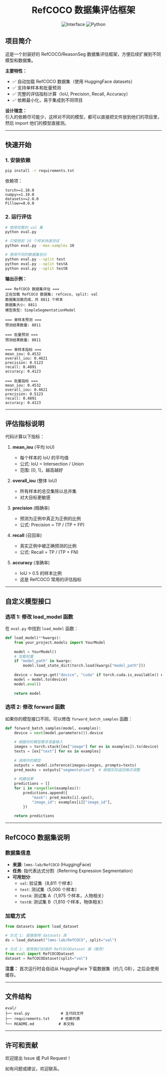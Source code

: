 [//]: # (<br />)
<p align="center">
  <h1 align="center">RefCOCO 数据集评估框架</h1>
  <p align="center">
    <img src="https://img.shields.io/badge/Interface-blue?style=flat&logo=github" alt="Interface">
    <img src="https://img.shields.io/badge/Python%20%7C%20Interface-green" alt="Python">
  </p>
</p>

## 项目简介

这是一个封装好的 RefCOCO/ReasonSeg 数据集评估框架，方便后续扩展到不同模型和数据集。

**主要特性：**
- ✅ 自动加载 RefCOCO 数据集（使用 HuggingFace datasets）
- ✅ 支持单样本和批量预测
- ✅ 完整的评估指标计算（IoU, Precision, Recall, Accuracy）
- ✅ 依赖最小化，易于集成到不同项目

**设计理念：**  
引入的依赖尽可能少，这样对不同的模型，都可以直接把文件放到他们的项目里，然后 import 他们的模型直接测。

---

## 快速开始

### 1. 安装依赖

```bash
pip install -r requirements.txt
```

依赖项：
```
torch>=1.10.0
numpy>=1.19.0
datasets>=2.0.0
Pillow>=8.0.0
```

### 2. 运行评估

```bash
# 使用完整的 val 集
python eval.py

# 只使用前 10 个样本快速测试
python eval.py --max-samples 10

# 使用不同的数据集划分
python eval.py --split test
python eval.py --split testA
python eval.py --split testB
```

**输出示例：**
```
=== RefCOCO 数据集评估 ===
正在加载 RefCOCO 数据集: refcoco, split: val
数据集加载完成，共 8811 个样本
数据集大小: 8811
模型类型: SimpleSegmentationModel

=== 单样本预测 ===
预测结果数量: 8811

=== 批量预测 ===
预测结果数量: 8811

=== 单样本指标 ===
mean_iou: 0.4532
overall_iou: 0.4621
precision: 0.5123
recall: 0.4891
accuracy: 0.4123

=== 批量指标 ===
mean_iou: 0.4532
overall_iou: 0.4621
precision: 0.5123
recall: 0.4891
accuracy: 0.4123
```

---
<!-- 
## 使用指南

### 方式 1: 直接使用 HuggingFace datasets

```python
from datasets import load_dataset

# 加载 RefCOCO 数据集
ds = load_dataset("lmms-lab/RefCOCO", split="val")

print(f"数据集大小: {len(ds)}")
print(f"第一个样本: {ds[0].keys()}")
```

### 方式 2: 使用封装的 RefCOCODataset 类（推荐）

```python
from eval import RefCOCODataset

# 创建数据集
dataset = RefCOCODataset(
    split="val",         # 或 'test', 'testA', 'testB'
    image_size=224       # 图像调整大小
)

# 获取样本
sample = dataset[0]
print(f"Image shape: {sample['image'].shape}")  # [C, H, W]
print(f"Text: {sample['text']}")
print(f"Mask shape: {sample['mask'].shape}")    # [H, W]
print(f"Image ID: {sample['image_id']}")
```

### 方式 3: 集成到你的模型评估中

```python
from eval import (
    RefCOCODataset,
    load_model,
    predict_model_by_batch_samples,
    compute_metrics
)

# 1. 加载数据集
dataset = RefCOCODataset(split="val")

# 2. 加载你的模型（替换为实际模型）
def load_model(**kwargs):
    from your_project.models import YourSegmentationModel
    
    model = YourSegmentationModel()
    model.load_state_dict(torch.load("path/to/checkpoint.pth"))
    model.eval()
    return model

model = load_model()

# 3. 进行预测
results = predict_model_by_batch_samples(model, dataset, batch_size=16)

# 4. 计算评估指标
metrics = compute_metrics(dataset, results)

print("评估结果:")
for key, value in metrics.items():
    print(f"  {key}: {value:.4f}")
``` 

---


## 数据格式说明

### 输入数据格式（从数据集获取）

每个样本是一个字典，包含以下键：

```python
{
    "image": torch.Tensor,  # 形状 [C, H, W]，值范围 [0, 1]
    "text": str,            # 文本描述，例如 "the red car on the left"
    "mask": torch.Tensor,   # 形状 [H, W]，二值掩码（0 或 1）
    "image_id": str,        # 图像唯一标识符
    "bbox": list,           # 可选，边界框 [x, y, w, h]
}
```

### 模型输出格式

模型应该输出分割掩码：

```python
def your_model_forward(model, images, texts):
    """
    Args:
        images: torch.Tensor, shape [B, C, H, W]
        texts: List[str], 长度为 B
    
    Returns:
        masks: torch.Tensor, shape [B, H, W]
        值范围 [0, 1]，可以是 logits 或概率
    """
    masks = model(images, texts)
    return masks
```

---
-->


## 评估指标说明

代码计算以下指标：

1. **mean_iou** (平均 IoU)
   - 每个样本的 IoU 的平均值
   - 公式: IoU = Intersection / Union
   - 范围: [0, 1]，越高越好

2. **overall_iou** (整体 IoU)
   - 所有样本的总交集除以总并集
   - 对大目标更敏感

3. **precision** (精确率)
   - 预测为正例中真正为正例的比例
   - 公式: Precision = TP / (TP + FP)

4. **recall** (召回率)
   - 真实正例中被正确预测的比例
   - 公式: Recall = TP / (TP + FN)

5. **accuracy** (准确率)
   - IoU > 0.5 的样本比例
   - 这是 RefCOCO 常用的评估指标

---

## 自定义模型接口

### 选项 1: 修改 load_model 函数

在 `eval.py` 中找到 `load_model` 函数：

```python
def load_model(**kwargs):
    from your_project.models import YourModel
    
    model = YourModel()
    # 加载权重
    if "model_path" in kwargs:
        model.load_state_dict(torch.load(kwargs["model_path"]))
    
    device = kwargs.get("device", "cuda" if torch.cuda.is_available() else "cpu")
    model = model.to(device)
    model.eval()
    
    return model
```

### 选项 2: 修改 forward 函数

如果你的模型接口不同，可以修改 `forward_batch_samples` 函数：

```python
def forward_batch_samples(model, examples):
    device = next(model.parameters()).device
    
    # 根据你的模型需求准备输入
    images = torch.stack([ex["image"] for ex in examples]).to(device)
    texts = [ex["text"] for ex in examples]
    
    # 调用你的模型
    outputs = model.inference(images=images, prompts=texts)
    pred_masks = outputs["segmentation"]  # 根据实际返回格式调整
    
    # 构建结果
    predictions = []
    for i in range(len(examples)):
        predictions.append({
            "mask": pred_masks[i].cpu(),
            "image_id": examples[i]["image_id"],
        })
    
    return predictions
```

---

## RefCOCO 数据集说明

### 数据集信息

- **来源**: `lmms-lab/RefCOCO` (HuggingFace)
- **任务**: 指代表达式分割（Referring Expression Segmentation）
- **可用划分**:
  - `val`: 验证集（8,811 个样本）
  - `test`: 测试集（5,000 个样本）
  - `testA`: 测试集 A（1,975 个样本，人物相关）
  - `testB`: 测试集 B（1,810 个样本，物体相关）

### 加载方式

```python
from datasets import load_dataset

# 方式 1: 直接使用 datasets 库
ds = load_dataset("lmms-lab/RefCOCO", split="val")

# 方式 2: 使用我们封装的 RefCOCODataset 类（推荐）
from eval import RefCOCODataset
dataset = RefCOCODataset(split="val")
```

**注意：** 首次运行时会自动从 HuggingFace 下载数据集（约几 GB），之后会使用缓存。

---

<!-- ## 完整示例

```python
import torch
from eval import RefCOCODataset, compute_metrics

# 1. 准备数据集
dataset = RefCOCODataset(split="val")

# 2. 加载你的模型
from your_project import YourModel
model = YourModel()
model.load_state_dict(torch.load("checkpoint.pth"))
model.eval()
model = model.cuda()

# 3. 进行推理
predictions = {"predictions": []}

for i, sample in enumerate(dataset):
    image = sample["image"].unsqueeze(0).cuda()
    text = sample["text"]
    
    with torch.no_grad():
        pred_mask = model(image, [text])  # [1, H, W]
    
    predictions["predictions"].append({
        "mask": pred_mask.squeeze(0).cpu(),
        "image_id": sample["image_id"],
    })
    
    if (i + 1) % 100 == 0:
        print(f"已处理 {i + 1}/{len(dataset)} 个样本")

# 4. 计算指标
metrics = compute_metrics(dataset, predictions)

print("\n最终评估结果:")
for key, value in metrics.items():
    print(f"{key}: {value:.4f}")
```

--- -->

<!-- ## 常见问题

### Q1: 首次运行很慢？

**A:** 首次运行时会从 HuggingFace 下载 RefCOCO 数据集，可能需要几分钟。之后会使用缓存，速度会快很多。

### Q2: 如何只测试部分数据？

**A:** 使用 `--max-samples` 参数：
```bash
python eval.py --max-samples 10
```

### Q3: 数据集保存在哪里？

**A:** HuggingFace datasets 会将数据缓存在 `~/.cache/huggingface/datasets/` 目录下。

### Q4: 如何使用自己的模型？

**A:** 修改 `eval.py` 中的 `load_model` 函数，导入并加载你的模型即可。详见"自定义模型接口"部分。

### Q5: 支持哪些数据集？

**A:** 目前实现了：
- RefCOCO（通过 HuggingFace datasets 加载）
- ReasonSeg（预留接口，需要自行实现加载逻辑）

### Q6: 如何扩展到新数据集？

**A:** 参照 `RefCOCODataset` 和 `ReasonSegDataset` 的实现，创建新的数据集类。主要需要实现：
- `__init__`: 初始化和数据加载
- `__len__`: 返回数据集大小
- `__getitem__`: 返回单个样本

--- -->

## 文件结构

```
eval/
├── eval.py              # 主代码文件
├── requirements.txt     # 依赖列表
└── README.md           # 本文档
```

---

<!-- ## 主要接口说明

### 数据集接口
- `RefCOCODataset`: RefCOCO 数据集类
  - `__len__()`: 返回数据集大小
  - `__getitem__(idx)`: 返回第 idx 个样本
- `ReasonSegDataset`: ReasonSeg 数据集类（预留）

### 模型推理接口
- `load_model(**kwargs)`: 加载或初始化模型
- `forward_single_sample(model, example)`: 单样本前向传播
- `forward_batch_samples(model, examples)`: 批量前向传播

### 预测接口
- `predict_model_by_single_sample(model, dataset)`: 单样本预测
- `predict_model_by_batch_samples(model, dataset, batch_size)`: 批量预测

### 评估接口
- `compute_metrics(dataset, results)`: 计算评估指标

--- -->

<!-- ## 更新日志

### v1.0 - 当前版本

**主要特性：**
- ✅ 集成 HuggingFace datasets 库自动加载 RefCOCO
- ✅ 支持命令行参数灵活控制
- ✅ 完善的数据预处理（图像缩放、归一化、掩码处理）
- ✅ 支持单样本和批量推理
- ✅ 完整的评估指标计算

**依赖：**
- `torch>=1.10.0`
- `numpy>=1.19.0`
- `datasets>=2.0.0`
- `Pillow>=8.0.0`

**命令行参数：**
```bash
python eval.py [--split SPLIT] [--max-samples N]

选项:
  --split SPLIT       数据集划分，可选: val, test, testA, testB（默认: val）
  --max-samples N     最大样本数量，用于快速测试
```

--- -->

## 许可和贡献

欢迎提出 Issue 或 Pull Request！

如有问题或建议，欢迎联系。
